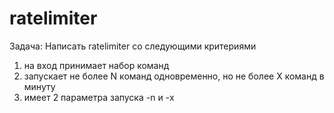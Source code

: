 # ratelimiter

Задача: 
Написать ratelimiter со следующими критериями

1. на вход принимает набор команд
2. запускает не более N команд одновременно, но не более X команд в минуту
3. имеет 2 параметра запуска -n и -x
